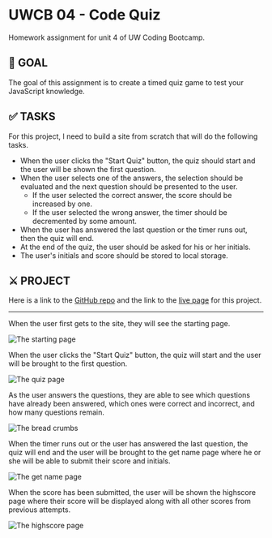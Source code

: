 # UWCB 04 - Code Quiz
Homework assignment for unit 4 of UW Coding Bootcamp.

## 🎯 GOAL
The goal of this assignment is to create a timed quiz game to test your JavaScript knowledge.

## ✅ TASKS
For this project, I need to build a site from scratch that will do the following tasks.
- When the user clicks the "Start Quiz" button, the quiz should start and the user will be shown the first question.
- When the user selects one of the answers, the selection should be evaluated and the next question should be presented to the user.
    - If the user selected the correct answer, the score should be increased by one.
    - If the user selected the wrong answer, the timer should be decremented by some amount.
- When the user has answered the last question or the timer runs out, then the quiz will end.
- At the end of the quiz, the user should be asked for his or her initials. 
- The user's initials and score should be stored to local storage.

## ⚔️ PROJECT
Here is a link to the [GitHub repo](https://github.com/ToMakPo/UWCB-04-Code_Quiz) and the link to the 
[live page](https://tomakpo.github.io/UWCB-04-Code_Quiz/) for this project.

---

When the user first gets to the site, they will see the starting page.

![The starting page](https://i.imgur.com/NDIGchc.png)

When the user clicks the "Start Quiz" button, the quiz will start and the user will be brought to the first question.

![The quiz page](https://i.imgur.com/Ly8aVIO.png)

As the user answers the questions, they are able to see which questions have already been answered, which ones 
were correct and incorrect, and how many questions remain.

![The bread crumbs](https://i.imgur.com/DvWX9si.png)

When the timer runs out or the user has answered the last question, the quiz will end and the user will be brought to
the get name page where he or she will be able to submit their score and initials.

![The get name page](https://i.imgur.com/IXKU2dI.png)

When the score has been submitted, the user will be shown the highscore page where their score will be displayed along
with all other scores from previous attempts. 

![The highscore page](https://i.imgur.com/Om844Cz.png)

